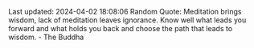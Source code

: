 Last updated: 2024-04-02 18:08:06
Random Quote: Meditation brings wisdom, lack of meditation leaves ignorance. Know well what leads you forward and what holds you back and choose the path that leads to wisdom. - The Buddha